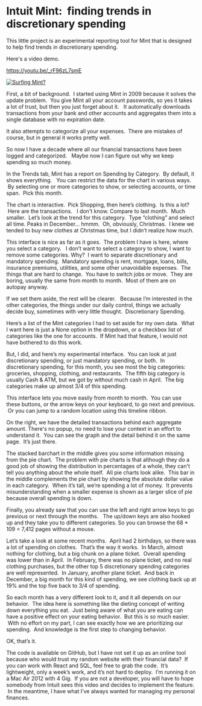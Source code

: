 # Intuit Mint:  finding trends in discretionary spending 

This little project is an experimental reporting tool for Mint that is designed to help find trends in discretionary spending. 

Here's a video demo.

https://youtu.be/_rF96zL7smE

[![Surfing Mint?](https://img.youtube.com/vi/_rF96zL7smE/0.jpg)](https://www.youtube.com/watch?v=_rF96zL7smE)


First, a bit of background.  I started using Mint in 2009 because it solves the update problem.  You give Mint all your account passwords, so yes it takes a lot of trust, but then you just forget about it.   It automatically downloads transactions from your bank and other accounts and aggregates them into a single database with no expiration date. 

It also attempts to categorize all your expenses.  There are mistakes of course, but in general it works pretty well.   

So now I have a decade where all our financial transactions have been logged and categorized.   Maybe now I can figure out why we keep spending so much money.   

In the Trends tab, Mint has a report on Spending by Category.  By default, it shows everything.   You can restrict the data for the chart in various ways.  By selecting one or more categories to show, or selecting accounts, or time span.  Pick this month.   

The chart is interactive.  Pick Shopping, then here’s clothing.  Is this a lot?  Here are the transactions.   I don't know.  Compare to last month.  Much smaller.  Let’s look at the trend for this category.  Type “clothing” and select all time.  Peaks in December… hmmm.  Oh, obviously, Christmas.  I knew we tended to buy new clothes at Christmas time, but I didn’t realize how much. 

This interface is nice as far as it goes.  The problem I have is here, where you select a category.   I don’t want to select a category to show, I want to remove some categories. Why?  I want to separate discretionary and mandatory spending.  Mandatory spending is rent, mortgage, loans, bills, insurance premiums, utilities, and some other unavoidable expenses.  The things that are hard to change.  You have to switch jobs or move.  They are boring, usually the same from month to month.  Most of them are on autopay anyway.   

If we set them aside, the rest will be clearer.   Because I’m interested in the other categories, the things under our daily control, things we actually decide buy, sometimes with very little thought.  Discretionary Spending. 

Here’s a list of the Mint categories I had to set aside for my own data.  What I want here is just a None option in the dropdown, or a checkbox list of categories like the one for accounts.  If Mint had that feature, I would not have bothered to do this work. 

But, I did, and here’s my experimental interface.  You can look at just discretionary spending, or just mandatory spending, or both.  In discretionary spending, for this month, you see most the big categories: groceries, shopping, clothing, and restaurants.  The fifth big category is usually Cash & ATM, but we got by without much cash in April.  The big categories make up almost 3/4 of this spending. 

This interface lets you move easily from month to month.  You can use these buttons, or the arrow keys on your keyboard, to go next and previous.  Or you can jump to a random location using this timeline ribbon. 

On the right, we have the detailed transactions behind each aggregate amount. There's no popup, no need to lose your context in an effort to understand it.  You can see the graph and the detail behind it on the same page.  It’s just there. 

The stacked barchart in the middle gives you some information missing from the pie chart.  The problem with pie charts is that although they do a good job of showing the distribution in percentages of a whole, they can't tell you anything about the whole itself.  All pie charts look alike.  This bar in the middle complements the pie chart by showing the absolute dollar value in each category.  When it’s tall, we’re spending a lot of money.  It prevents misunderstanding when a smaller expense is shown as a larger slice of pie because overall spending is down. 

Finally, you already saw that you can use the left and right arrow keys to go previous or next through the months.   The up/down keys are also hooked up and they take you to different categories. So you can browse the 68 * 109 = 7,412 pages without a mouse.

Let’s take a look at some recent months.  April had 2 birthdays, so there was a lot of spending on clothes.  That’s the way it works.  In March, almost nothing for clothing, but a big chunk on a plane ticket.  Overall spending was lower than in April.  In February, there was no plane ticket, and no real clothing purchases, but the other top 5 discretionary spending categories are well represented.  In January, another plane ticket.  And back in December, a big month for this kind of spending, we see clothing back up at 19% and the top five back to 3/4 of spending.   

So each month has a very different look to it, and it all depends on our behavior.  The idea here is something like the dieting concept of writing down everything you eat.  Just being aware of what you are eating can have a positive effect on your eating behavior.  But this is so much easier.  With no effort on my part, I can see exactly how we are prioritizing our spending.  And knowledge is the first step to changing behavior. 

OK, that’s it.   

The code is available on GitHub, but I have not set it up as an online tool because who would trust my random website with their financial data?  If you can work with React and SQL, feel free to grab the code.  It’s lightweight, only a week’s work, and it’s not hard to deploy.  I’m running it on a Mac Air 2012 with 4 Gig.  If you are not a developer, you will have to hope somebody from Intuit sees this video and decides to implement the feature.  In the meantime, I have what I’ve always wanted for managing my personal finances. 
